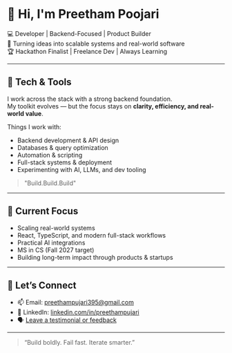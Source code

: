 # 👋 Hi, I'm Preetham Poojari

💻 Developer | Backend-Focused | Product Builder  
🚀 Turning ideas into scalable systems and real-world software  
🏆 Hackathon Finalist | Freelance Dev | Always Learning

---

## 🔧 Tech & Tools

I work across the stack with a strong backend foundation.  
My toolkit evolves — but the focus stays on **clarity, efficiency, and real-world value**.

Things I work with:
- Backend development & API design  
- Databases & query optimization  
- Automation & scripting  
- Full-stack systems & deployment  
- Experimenting with AI, LLMs, and dev tooling

> "Build.Build.Build"

---

## 🌱 Current Focus

- Scaling real-world systems  
- React, TypeScript, and modern full-stack workflows  
- Practical AI integrations  
- MS in CS (Fall 2027 target)  
- Building long-term impact through products & startups

---

## 🤝 Let’s Connect

- 📫 Email: [preethampujari395@gmail.com](mailto:preethampujari395@gmail.com)  
- 💼 LinkedIn: [linkedin.com/in/preethampujari](https://linkedin.com/in/preethampujari)  
- 🗣️ [Leave a testimonial or feedback](https://docs.google.com/forms/d/e/1FAIpQLSefK4S-lw9qaVhabhvn6ZBTPzMN6SnzAiuXRVh0DkXdfYEXxw/viewform?usp=header)

---

> “Build boldly. Fail fast. Iterate smarter.”

